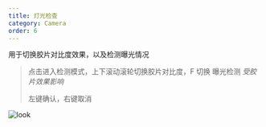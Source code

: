 ```yaml
---
title: 灯光检查
category: Camera
order: 6
---
```


用于切换胶片对比度效果，以及检测曝光情况

> 点击进入检测模式，上下滚动滚轮切换胶片对比度，F 切换 曝光检测 *受胶片效果影响*
>
> 左键确认，右键取消

![look](../../uploads/look.gif)